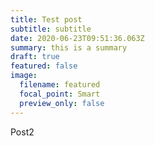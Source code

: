 ```yaml
---
title: Test post
subtitle: subtitle
date: 2020-06-23T09:51:36.063Z
summary: this is a summary
draft: true
featured: false
image:
  filename: featured
  focal_point: Smart
  preview_only: false
---
```

Post2